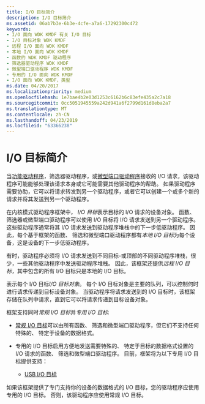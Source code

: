 ```yaml
---
title: I/O 目标简介
description: I/O 目标简介
ms.assetid: 06ab7b3e-6b3e-4cfe-a7a6-17292300c472
keywords:
- I/O 面向 WDK KMDF 有关 I/O 目标
- I/O 目标对象 WDK KMDF
- 远程 I/O 面向 WDK KMDF
- 本地 I/O 面向 WDK KMDF
- 函数的 WDK KMDF 驱动程序
- 筛选器驱动程序 WDK KMDF
- 微型端口驱动程序 WDK KMDF
- 专用的 I/O 面向 WDK KMDF
- I/O 面向 WDK KMDF，类型
ms.date: 04/20/2017
ms.localizationpriority: medium
ms.openlocfilehash: 1e7bae4b2e03d1253c6162b6c83efe435a2c7a18
ms.sourcegitcommit: 0cc5051945559a242d941a6f2799d161d8eba2a7
ms.translationtype: MT
ms.contentlocale: zh-CN
ms.lasthandoff: 04/23/2019
ms.locfileid: "63366238"
---
```

# <a name="introduction-to-io-targets"></a>I/O 目标简介





当[功能驱动程序](wdm-concepts-for-kmdf-drivers.md)，筛选器驱动程序，或[微型端口驱动程序](creating-kmdf-miniport-drivers.md)接收的 I/O 请求，该驱动程序可能能够处理该请求本身或它可能需要其他驱动程序的帮助。 如果驱动程序需要协助，它可以将请求转发到另一个驱动程序，或者它可以创建一个或多个新的请求并将其发送到另一个驱动程序。

在内核模式驱动程序框架中， *I/O 目标*表示目标的 I/O 请求的设备对象。 函数、 筛选器或微型端口驱动程序可以使用 I/O 目标将 I/O 请求发送到另一个驱动程序。 这些驱动程序通常将其 I/O 请求发送到驱动程序堆栈中的下一步低驱动程序。 因此，每个基于框架的函数、 筛选和微型端口驱动程序都有*本地 I/O 目标*为每个设备，这是设备的下一步低驱动程序。

有时，驱动程序必须将 I/O 请求发送到不同目标-或顶部的不同驱动程序堆栈，很少，一些其他驱动程序中发送驱动程序堆栈。 因此，该框架还提供*远程 I/O 目标*，其中包含的所有 I/O 目标只是本地的 I/O 目标。

表示每个 I/O 目标*I/O 目标对象*。 每个 I/O 目标对象是主要的队列，可以控制何时进行请求传递到目标设备对象。 当驱动程序将请求发送到的 I/O 目标时，该框架存储在队列中请求，直到它可以将请求传递到目标设备对象。

框架支持同时*常规 I/O 目标*并*专用 I/O 目标*:

-   [常规 I/O 目标](general-i-o-targets.md)可以由所有函数、 筛选和微型端口驱动程序，但它们不支持任何特殊的、 特定于设备的数据格式。

-   专用的 I/O 目标启用方便地发送需要特殊的、 特定于目标的数据格式设置的 I/O 请求的函数、 筛选和微型端口驱动程序。 目前，框架将为以下专用 I/O 目标提供支持：
    -   [USB I/O 目标](usb-i-o-targets.md)

如果该框架提供了专门支持你的设备的数据格式的 I/O 目标，您的驱动程序应使用专用的 I/O 目标。 否则，该驱动程序应使用常规 I/O 目标。

 

 





